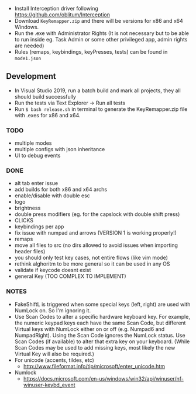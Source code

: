 * Install Interception driver following https://github.com/oblitum/Interception
* Download `KeyRemapper.zip` and there will be versions for x86 and x64 Windows.
* Run the .exe with Administrator Rights (It is not necessary but to be able to run inside eg. Task Admin or some other privileged app, admin rights are needed)
* Rules (remaps, keybindings, keyPresses, tests) can be found in `mode1.json`

## Development
- In Visual Studio 2019, run a batch build and mark all projects, they all should build successfully
- Run the tests via Text Explorer -> Run all tests
- Run `$ bash release.sh` in terminal to generate the KeyRemapper.zip file with
.exes for x86 and x64.

### TODO
- multiple modes
- multiple configs with json inheritance
- UI to debug events

### DONE
- alt tab enter issue
- add builds for both x86 and x64 archs
- enable/disable with double esc
- logo
- brightness
- double press modifiers (eg. for the capslock with double shift press)
- CLICKS
- keybindings per app
- fix issue with numpad and arrows (VERSION 1 is working properly!)
- remaps
- move all files to src (no dirs allowed to avoid issues when importing header files)
- you should only test key cases, not entire flows (like vim mode)
- rethink alghoritm to be more general so it can be used in any OS
- validate if keycode doesnt exist
- general Key (TOO COMPLEX TO IMPLEMENT)

### NOTES
- FakeShiftL is triggered when some special keys (left, right) are used with NumLock on. So I'm ignoring it.
- Use Scan Codes to alter a specific hardware keyboard key. For example, the numeric keypad keys each have the same Scan Code, but different Virtual keys with NumLock either on or off (e.g. Numpad6 and NumpadRight). Using the Scan Code ignores the NumLock status. Use Scan Codes (if available) to alter that extra key on your keyboard. (While Scan Codes may be used to add missing keys, most likely the new Virtual Key will also be required.)
- For unicode (accents, tildes, etc)
  - http://www.fileformat.info/tip/microsoft/enter_unicode.htm
- Numlock
  - https://docs.microsoft.com/en-us/windows/win32/api/winuser/nf-winuser-keybd_event
